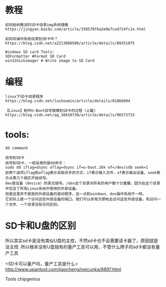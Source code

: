 # 教程
    如何给树莓派的SD卡烧录img系统镜像
    https://jingyan.baidu.com/article/358570f6a2e0e7ce4724fc1e.html

    如何将操作系统烧录到SD卡中？
    https://blog.csdn.net/a2213086589/article/details/89351075

    Windows SD card Tools:
    SDFormatter #Format SD Card
    win32diskimager # Write image to SD Card

# 编程
    linux下SD卡烧录程序
    https://blog.csdn.net/lushoumin/article/details/81866094

    【Linux】制作U-Boot烧写镜像到SD卡的过程（上篇)
    https://blog.csdn.net/qq_38410730/article/details/90373733

# tools:
    dd command

    烧写到SD卡
    烧写到SD卡，一般采用的是dd命令：
    sudo dd iflag=dsync oflag=dsync if=u-boot.16k of=/dev/sdb seek=1
    前两个选项iflag和oflag表示采取异步的方式，if表示输入文件，of表示输出设备，seek表示从第几个扇区开始烧写。
    dev是设备（device）的英文缩写。/dev这个目录对所有的用户都十分重要。因为在这个目录中包含了所有Linux系统中使用的外部设备。
    但是这里并不是放的外部设备的驱动程序，这一点和windows、dos操作系统不一样。
    它实际上是一个访问这些外部设备的端口。我们可以非常方便地去访问这些外部设备，和访问一个文件、一个目录没有任何区别。

# SD卡和U盘的区别
  所以其实sd卡是没有类似U盘的主控，不然sd卡也不会需要读卡器了，原因就是没主控.
  所以根本没有U盘独有的量产工具可以用，不管什么牌子的sd卡都没有量产工具
  
  <SD卡可以量产吗，量产工具是什么>
  http://www.upantool.com/jiaocheng/neicunka/8897.html
  
  Tools
  chipgenius 
